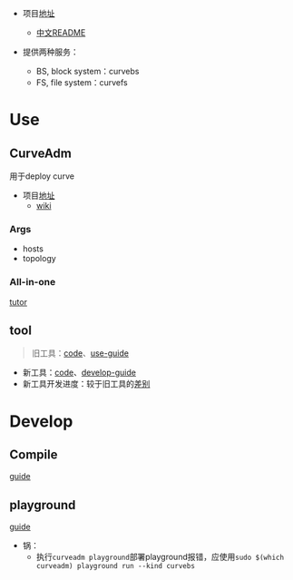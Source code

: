 + 项目[地址](https://github.com/opencurve/curve)
	+ [中文README](https://github.com/opencurve/curve/blob/master/README_cn.md)

+ 提供两种服务：
	+ BS, block system：curvebs
	+ FS, file system：curvefs

# Use

## CurveAdm
用于deploy curve

+ 项目[地址](https://github.com/opencurve/curveadm)
	+ [wiki](https://github.com/opencurve/curveadm/wiki)

### Args

+ hosts
+ topology

### All-in-one
[tutor](https://github.com/opencurve/curve/blob/master/README_cn.md#curvebs-%E5%BF%AB%E9%80%9F%E4%BD%93%E9%AA%8C)

## tool
>旧工具：[code](https://github.com/opencurve/curve/tree/master/src/tools)、[use-guide](https://github.com/opencurve/curve/blob/master/docs/cn/curve_ops_tool.md)  

+ 新工具：[code](https://github.com/opencurve/curve/tree/master/tools-v2)、[develop-guide](https://github.com/opencurve/curve/blob/master/tools-v2/docs/zh/develop.md)
+ 新工具开发进度：较于旧工具的[差别](https://github.com/opencurve/curve/tree/master/tools-v2#curve-bs)

# Develop
## Compile
[guide](https://github.com/opencurve/curve/blob/869d29972bf677fef4f745c1d14be419376f1bce/docs/cn/build_and_run.md)

## playground
[guide](https://github.com/opencurve/curve/blob/master/tools-v2/docs/zh/develop.md#%E9%83%A8%E7%BD%B2-curve-%E9%9B%86%E7%BE%A4)

+ 锅：
	+ 执行`curveadm playground`部署playground报错，应使用`sudo $(which curveadm) playground run --kind curvebs`